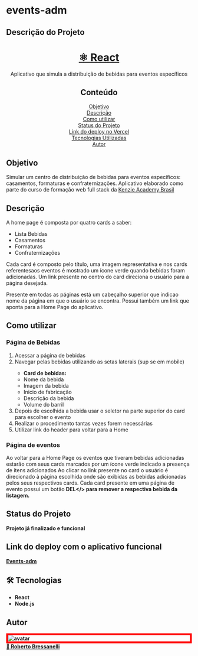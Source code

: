 # events-adm

## Descrição do Projeto

<h1 align="center">
    <a href="https://pt-br.reactjs.org/">⚛️ React</a>
</h1>
<p align="center">Aplicativo que simula a distribuição de bebidas para eventos específicos</p>

<h2 align="center">Conteúdo</h2>

<p align="center">
  <a href="#objetivo">Objetivo</a> <br />
  <a href="#description">Descrição</a> <br />
  <a href="#use">Como utilizar</a> <br />
  <a href="#status">Status do Projeto</a> <br />
  <a href="#deploy">Link do deploy no Vercel</a> <br />
  <a href="#tech">Tecnologias Utilizadas</a> <br />
  <a href="#author">Autor</a> <br />
</p>

<h2 id="objetivo">Objetivo</h2>
Simular um centro de distribuição de bebidas para eventos específicos: casamentos, formaturas e confraternizações.
Aplicativo elaborado como parte do curso de formação web full stack da <a href="https://kenzie.com.br/">Kenzie Academy Brasil</a>

<h2 id="description">Descrição</h2>
A home page é  composta por quatro cards a saber:
<ul>
  <li>Lista Bebidas</li>
  <li>Casamentos</li>
  <li>Formaturas</li>
  <li>Confraternizações</li>
</ul>
Cada card é composto pelo título, uma imagem representativa e nos cards referentesaos eventos é mostrado um ícone verde quando bebidas foram adicionadas.
Um link presente no centro do card direciona o usuário para a página desejada.

Presente em todas as páginas está um cabeçalho superior que indicao nome da página em que o usuário se encontra. Possui também um link que aponta para a Home Page do aplicativo.

<h2 id="use">Como utilizar</h2>

<h3>Página de Bebidas</h3>

<ol>
  <li>Acessar a página de bebidas</li>
  <li>Navegar pelas bebidas utilizando as setas laterais (sup se em mobile)</li>
  <ul>
    <li><b>Card de bebidas:</b></li>
    <li>Nome da bebida</li>
    <li>Imagem da bebida</li>
    <li>Inicio de fabricação</li>
    <li>Descrição da bebida</li>
    <li>Volume do barril</li>
  </ul>
  <li>Depois de escolhida a bebida usar o seletor na parte superior do card para escolher o evento</li>
  <li>Realizar o procedimento tantas vezes forem necessárias</li>
  <li>Utilizar link do header para voltar para a Home</li>
</ol>

<h3>Página de eventos</h3>

Ao voltar para a Home Page os eventos que tiveram bebidas adicionadas estarão com seus cards marcados por um ícone verde indicado a presença de itens adicionados
Ao clicar no link presente no card o usuário é direcionado à página escolhida onde são exibidas as bebidas adicionadas pelos seus respectivos cards.
Cada card presente em uma página de evento possui um botão <b>DEL</> para remover a respectiva bebida da listagem.
  
<h2 id="status">Status do Projeto</h2>
Projeto já finalizado e funcional
  
<h2 id="deploy">Link do deploy com o aplicativo funcional</h2>
<a href="https://events-adm-gules.vercel.app/">Events-adm</a>

<h2 id="tech">🛠 Tecnologias</h2>
<ul>
  <li>React</li>
  <li>Node.js</li>  
</ul>

<h2 id="author">Autor</h2>

<div style="border: 5px solid #f00">
  <img src="https://avatars.githubusercontent.com/u/79763201?s=96&v=4" alt="avatar" />
</div>
<a href="https://www.linkedin.com/in/roberto-bressanelli-1814b015/"> 🚀 Roberto Bressanelli</a>

